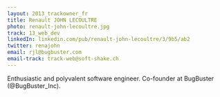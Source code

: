 ```yaml
---
layout: 2013_trackowner_fr
title: Renault JOHN LECOULTRE
photo: renault-john-lecoultre.jpg
track: 13_web_dev
linkedIn: linkedin.com/pub/renault-john-lecoultre/3/9b5/ab2
twitter: renajohn
email: rjl@bugbuster.com
email-track: track-web@soft-shake.ch
---
```


Enthusiastic and polyvalent software engineer. Co-founder at BugBuster (@BugBuster_Inc).
